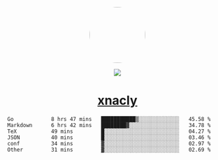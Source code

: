 <p align="center">
  <img style="border-radius: 100px" width="128" height="128" src="https://avatars.githubusercontent.com/u/47723417?v=4"/>
</p>
<p align="center">
  <img src="https://komarev.com/ghpvc/?username=xnacly&&style=flat-square"/>
</p>

<h1 align="center"><a href="https://xnacly.me"> xnacly</a> </h1>

<!--START_SECTION:waka-->

```text
Go            8 hrs 47 mins   ███████████▒░░░░░░░░░░░░░   45.58 %
Markdown      6 hrs 42 mins   ████████▓░░░░░░░░░░░░░░░░   34.78 %
TeX           49 mins         █░░░░░░░░░░░░░░░░░░░░░░░░   04.27 %
JSON          40 mins         █░░░░░░░░░░░░░░░░░░░░░░░░   03.46 %
conf          34 mins         ▓░░░░░░░░░░░░░░░░░░░░░░░░   02.97 %
Other         31 mins         ▓░░░░░░░░░░░░░░░░░░░░░░░░   02.69 %
```

<!--END_SECTION:waka-->
